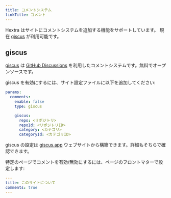```yaml
---
title: コメントシステム
linkTitle: コメント
---
```


Hextra はサイトにコメントシステムを追加する機能をサポートしています。
現在 [giscus](https://giscus.app/) が利用可能です。

<!--more-->

## giscus

[giscus](https://giscus.app/) は [GitHub Discussions](https://docs.github.com/ja/discussions) を利用したコメントシステムです。無料でオープンソースです。

giscus を有効にするには、サイト設定ファイルに以下を追加してください:

```yaml {filename="hugo.yaml"}
params:
  comments:
    enable: false
    type: giscus

    giscus:
      repo: <リポジトリ>
      repoId: <リポジトリID>
      category: <カテゴリ>
      categoryId: <カテゴリID>
```

giscus の設定は [giscus.app](https://giscus.app/) ウェブサイトから構築できます。詳細もそちらで確認できます。

特定のページでコメントを有効/無効にするには、ページのフロントマターで設定します:

```yaml {filename="content/docs/about.md"}
---
title: このサイトについて
comments: true
---
```